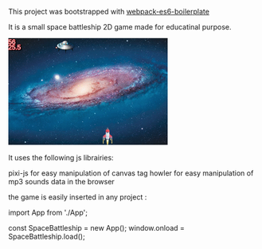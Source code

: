 This project was bootstrapped with [webpack-es6-boilerplate](https://github.com/jluccisano/webpack-es6-boilerplate)

It is a small space battleship 2D game made for educatinal purpose.

![Screenshot](space-battle.gif)

It uses the following js librairies: 

pixi-js for easy manipulation of canvas tag
howler for easy manipulation of mp3 sounds data in the browser

the game is easily inserted in any project :

import App from './App';

const SpaceBattleship = new App();
window.onload = SpaceBattleship.load();